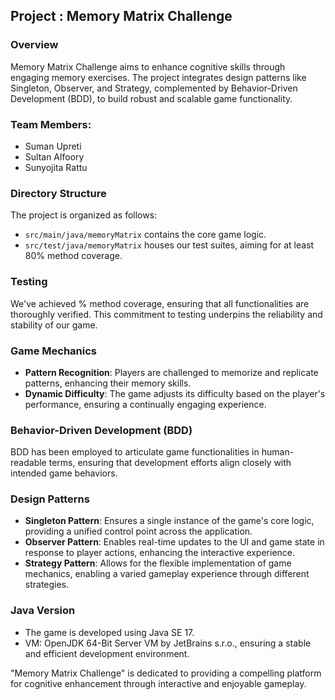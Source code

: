 ## Project : Memory Matrix Challenge

### Overview
Memory Matrix Challenge aims to enhance cognitive skills through engaging memory exercises. The project integrates design patterns like Singleton, Observer, and Strategy, complemented by Behavior-Driven Development (BDD), to build robust and scalable game functionality.

### Team Members:
- Suman Upreti
- Sultan Alfoory
- Sunyojita Rattu

### Directory Structure
The project is organized as follows:
- `src/main/java/memoryMatrix` contains the core game logic.
- `src/test/java/memoryMatrix` houses our test suites, aiming for at least 80% method coverage.

### Testing
We've achieved % method coverage, ensuring that all functionalities are thoroughly verified. This commitment to testing underpins the reliability and stability of our game.

### Game Mechanics
- **Pattern Recognition**: Players are challenged to memorize and replicate patterns, enhancing their memory skills.
- **Dynamic Difficulty**: The game adjusts its difficulty based on the player's performance, ensuring a continually engaging experience.

### Behavior-Driven Development (BDD)
BDD has been employed to articulate game functionalities in human-readable terms, ensuring that development efforts align closely with intended game behaviors.

### Design Patterns
- **Singleton Pattern**: Ensures a single instance of the game's core logic, providing a unified control point across the application.
- **Observer Pattern**: Enables real-time updates to the UI and game state in response to player actions, enhancing the interactive experience.
- **Strategy Pattern**: Allows for the flexible implementation of game mechanics, enabling a varied gameplay experience through different strategies.

### Java Version
- The game is developed using Java SE 17.
- VM: OpenJDK 64-Bit Server VM by JetBrains s.r.o., ensuring a stable and efficient development environment.

"Memory Matrix Challenge" is dedicated to providing a compelling platform for cognitive enhancement through interactive and enjoyable gameplay.
